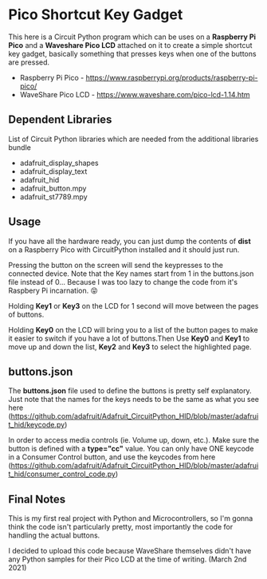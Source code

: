 # Pico Shortcut Key Gadget

This here is a Circuit Python program which can be uses on a **Raspberry Pi Pico** and a **Waveshare Pico LCD** attached on it to create a simple shortcut key gadget, basically something that presses keys when one of the buttons are pressed.

- Raspberry Pi Pico - https://www.raspberrypi.org/products/raspberry-pi-pico/
- WaveShare Pico LCD - https://www.waveshare.com/pico-lcd-1.14.htm

## Dependent Libraries
List of Circuit Python libraries which are needed from the additional libraries bundle
- adafruit_display_shapes
- adafruit_display_text
- adafruit_hid
- adafruit_button.mpy
- adafruit_st7789.mpy

## Usage

If you have all the hardware ready, you can just dump the contents of **dist** on a Raspberry Pico with CircuitPython installed and it should just run.

Pressing the button on the screen will send the keypresses to the connected device. Note that the Key names start from 1 in the buttons.json file instead of 0... Because I was too lazy to change the code from it's Raspbery Pi incarnation. 😝

Holding **Key1** or **Key3** on the LCD for 1 second will move between the pages of buttons.

Holding **Key0** on the LCD will bring you to a list of the button pages to make it easier to switch if you have a lot of buttons.Then Use **Key0** and **Key1** to move up and down the list, **Key2** and **Key3** to select the highlighted page.

## buttons.json

The **buttons.json** file used to define the buttons is pretty self explanatory. Just note that the names for the keys needs to be the same as what you see here (https://github.com/adafruit/Adafruit_CircuitPython_HID/blob/master/adafruit_hid/keycode.py) 

In order to access media controls (ie. Volume up, down, etc.). Make sure the button is defined with a **type="cc"** value. You can only have ONE keycode in a Consumer Control button, and use the keycodes from here (https://github.com/adafruit/Adafruit_CircuitPython_HID/blob/master/adafruit_hid/consumer_control_code.py)

## Final Notes
This is my first real project with Python and Microcontrollers, so I'm gonna think the code isn't particularly pretty, most importantly the code for handling the actual buttons.

I decided to upload this code because WaveShare themselves didn't have any Python samples for their Pico LCD at the time of writing. (March 2nd 2021)